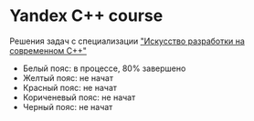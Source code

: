 # Yandex C++ course
Решения задач с специализации ["Искусство разработки на современном C++"](https://www.coursera.org/specializations/c-plus-plus-modern-development)

- Белый пояс: в процессе, 80% завершено
- Желтый пояс: не начат
- Красный пояс: не начат
- Кориченевый пояс: не начат
- Черный пояс: не начат
